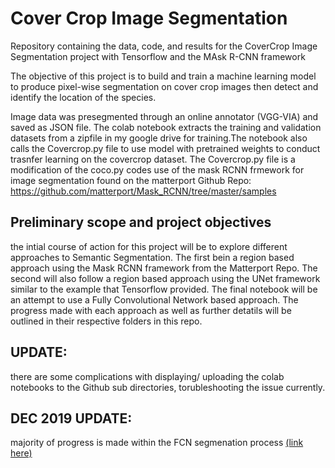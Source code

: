 # Cover Crop Image Segmentation
  Repository containing the data, code, and results for the CoverCrop Image Segmentation project with Tensorflow and the MAsk R-CNN framework

  The objective of this project is to build and train a machine learning model to produce pixel-wise segmentation on cover crop images then detect and identify the location of the species.

  Image data was presegmented through an online annotator (VGG-VIA) and saved as JSON file. The colab notebook extracts the training and validation datasets from a zipfile in my google drive for training.The notebook also calls the Covercrop.py file to use model with pretrained weights to conduct trasnfer learning on the covercrop dataset. The Covercrop.py file is a modification of the coco.py codes use of the mask RCNN frmework for image segmentation found on the matterport Github Repo: https://github.com/matterport/Mask_RCNN/tree/master/samples


## Preliminary scope and project objectives
   the intial course of action for this project will be to explore different approaches to Semantic Segmentation. The first bein a region based approach using the Mask RCNN framework from the Matterport Repo. The second will also follow a region based approach using the UNet framework similar to the example that Tensorflow provided. The final notebook will be an attempt to use a Fully Convolutional Network based approach. The progress made with each approach as well as further detatils will be outlined in their respective folders in this repo. 
   
## UPDATE:
there are some complications with displaying/ uploading the colab notebooks to the Github sub directories, torubleshooting the issue currently. 

## DEC 2019 UPDATE:
majority of progress is made within the FCN segmenation process [(link here)]()
